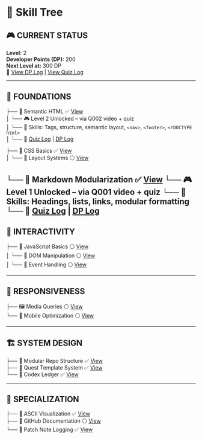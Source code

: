 # 🌳 Skill Tree

## 🎮 CURRENT STATUS  

**Level:** 2  
**Developer Points (DP):** 200  
**Next Level at:** 300 DP  
🔗 [View DP Log](dp-log.md) | [View Quiz Log](quiz-log.md)

---

## 🧱 FOUNDATIONS

├── 🧾 Semantic HTML ✅ [View](quests/html-foundations.md)  
│   └── 🎮 Level 2 Unlocked – via Q002 video + quiz  
│   └── 🧠 Skills: Tags, structure, semantic layout, `<nav>`, `<footer>`, `<!DOCTYPE html>`  
│   └── 🔗 [Quiz Log](quiz-log.md#q002) | [DP Log](dp-log.md#q002)  

├── 🎨 CSS Basics ✅ [View](quests/css-basics.md)  
│   └── 📐 Layout Systems ⚪ [View](quests/layout-systems.md)  

└── 🧰 Markdown Modularization ✅ [View](quests/markdown-modularization.md)
   └── 🎮 Level 1 Unlocked – via Q001 video + quiz
   └── 🧠 Skills: Headings, lists, links, modular formatting  
   └── 🔗 [Quiz Log](quiz-log.md#q001) | [DP Log](dp-log.md#q001)
---

## 🧠 INTERACTIVITY

├── 🧮 JavaScript Basics ⚪ [View](quests/js-basics.md)  
│   └── 🧩 DOM Manipulation ⚪ [View](quests/dom-manipulation.md)  
│       └── 🎯 Event Handling ⚪ [View](quests/event-handling.md)  

---

## 📱 RESPONSIVENESS

├── 🖼️ Media Queries ⚪ [View](quests/media-queries.md)  
└── 🧭 Mobile Optimization ⚪ [View](quests/mobile-optimization.md)  

---

## 🏗️ SYSTEM DESIGN

├── 🧬 Modular Repo Structure ✅ [View](quests/repo-structure.md)  
├── 🧾 Quest Template System ✅ [View](quests/quest-template.md)  
└── 📘 Codex Ledger ✅ [View](codex.md)  

---

## 🧪 SPECIALIZATION

├── 🧠 ASCII Visualization ✅ [View](quests/ascii-visualization.md)  
├── 🧮 GitHub Documentation ⚪ [View](quests/github-docs.md)  
└── 🧠 Patch Note Logging ✅ [View](codex.md#patch-notes)
